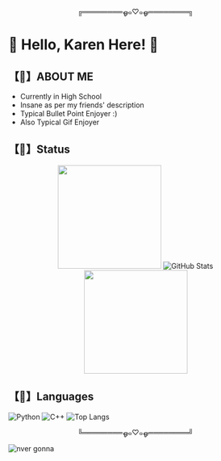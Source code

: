 <p align="center">
  ╔════════ஓ๑♡๑ஓ════════╗
<p/>

# 🌸 Hello, Karen Here! 🌸 

## 【🌺】ABOUT ME 
- Currently in High School
- Insane as per my friends' description
- Typical Bullet Point Enjoyer :)
- Also Typical Gif Enjoyer

## 【🌷】Status
<div style="text-align: center;">
  <img src="https://media.giphy.com/media/v1.Y2lkPTc5MGI3NjExMzdmOXR6a2UzY2txandpdDU4c202MGlycXQyaWowdTNkNDA4eWdqdyZlcD12MV9pbnRlcm5hbF9naWZfYnlfaWQmY3Q9cw/Wf9dyOrB0nGJn5FIYf/giphy.gif" height="205">
  <img src="https://github-readme-stats.vercel.app/api?username=lilyturfss&show_icons=true&theme=omni" alt="GitHub Stats">
  <img src="https://media.giphy.com/media/v1.Y2lkPTc5MGI3NjExc3FpZXIzNHIzbDF3MWdvYXFmbmFyOHBwemppMTU1cmY5MmV6ZGljYyZlcD12MV9pbnRlcm5hbF9naWZfYnlfaWQmY3Q9cw/3YAxVrJrjWIeeADRM7/giphy.gif" height="205">
</div>

## 【🌺】Languages
![Python](https://img.shields.io/badge/Python-green?style=for-the-badge&logo=python&logoColor=white) 
![C++](https://img.shields.io/badge/C++-blue?style=for-the-badge&logo=cplusplus&logoColor=white)
  ![Top Langs](https://github-readme-stats.vercel.app/api/top-langs/?username=lilyturfss&theme=omni)

<div class="space">
</div>


<p align="center">
  ╚════════ஓ๑♡๑ஓ════════╝
<p/>

<div class="space">
</div>
<div class="space">
</div>

![nver gonna](https://media.giphy.com/media/v1.Y2lkPTc5MGI3NjExam1wbXBiY3V1NWwydmJncHB1ZHpxYnNxZHk5bnc3d3Bxbm5yZnVsayZlcD12MV9pbnRlcm5hbF9naWZfYnlfaWQmY3Q9Zw/Vuw9m5wXviFIQ/giphy.gif)

